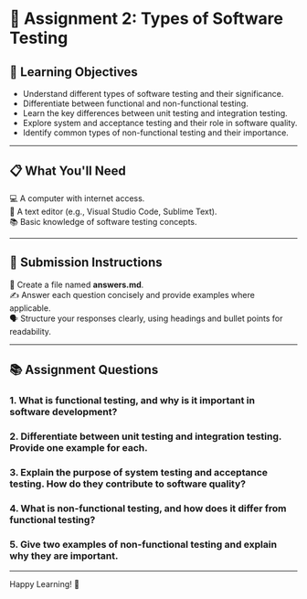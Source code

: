 # 📝 Assignment 2: Types of Software Testing  

## 🎯 Learning Objectives  
- Understand different types of software testing and their significance.  
- Differentiate between functional and non-functional testing.  
- Learn the key differences between unit testing and integration testing.  
- Explore system and acceptance testing and their role in software quality.  
- Identify common types of non-functional testing and their importance.  

---

## 📋 What You'll Need  
💻 A computer with internet access.  
📝 A text editor (e.g., Visual Studio Code, Sublime Text).  
📚 Basic knowledge of software testing concepts.  

---

## 📝 Submission Instructions  
📂 Create a file named **answers.md**.  
✍️ Answer each question concisely and provide examples where applicable.  
🗣️ Structure your responses clearly, using headings and bullet points for readability.  

---

## 📚 Assignment Questions  

### 1. What is functional testing, and why is it important in software development?  

### 2. Differentiate between unit testing and integration testing. Provide one example for each.  

### 3. Explain the purpose of system testing and acceptance testing. How do they contribute to software quality?  

### 4. What is non-functional testing, and how does it differ from functional testing?  

### 5. Give two examples of non-functional testing and explain why they are important.  

---

Happy Learning! 🚀  
